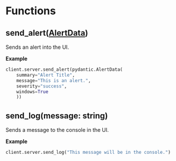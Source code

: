 # Functions

## send_alert([AlertData](https://github.com/Wis-Selfbot/Wis-Docs/blob/main/models.md#alertdata))
Sends an alert into the UI.

**Example**
```py
client.server.send_alert(pydantic.AlertData(
    summary="Alert Title",
    message="This is an alert.",
    severity="success",
    windows=True
    ))
```

## send_log(message: string)
Sends a message to the console in the UI.

**Example**
```py
client.server.send_log("This message will be in the console.")
```